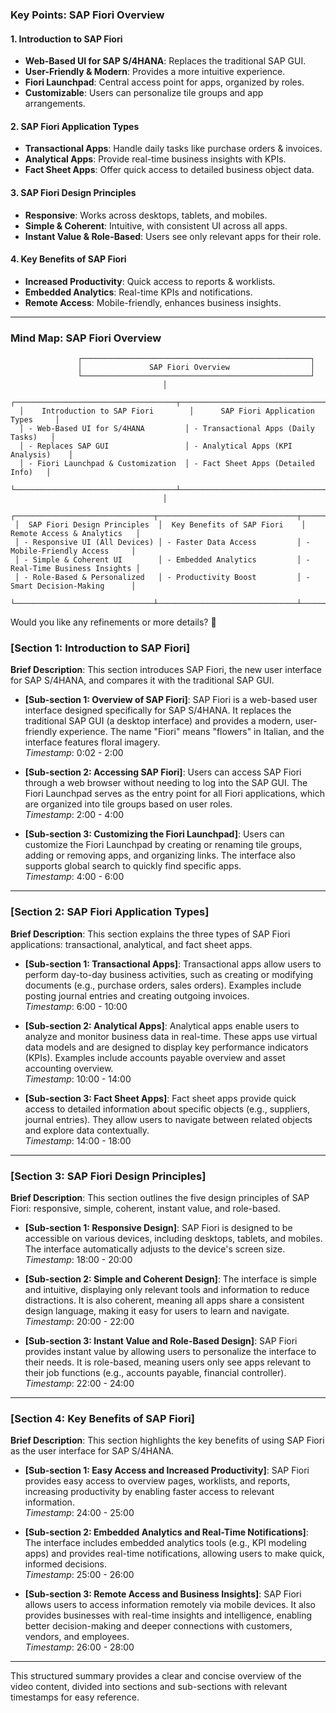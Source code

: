 ### **Key Points: SAP Fiori Overview**  

#### **1. Introduction to SAP Fiori**  
- **Web-Based UI for SAP S/4HANA**: Replaces the traditional SAP GUI.  
- **User-Friendly & Modern**: Provides a more intuitive experience.  
- **Fiori Launchpad**: Central access point for apps, organized by roles.  
- **Customizable**: Users can personalize tile groups and app arrangements.  

#### **2. SAP Fiori Application Types**  
- **Transactional Apps**: Handle daily tasks like purchase orders & invoices.  
- **Analytical Apps**: Provide real-time business insights with KPIs.  
- **Fact Sheet Apps**: Offer quick access to detailed business object data.  

#### **3. SAP Fiori Design Principles**  
- **Responsive**: Works across desktops, tablets, and mobiles.  
- **Simple & Coherent**: Intuitive, with consistent UI across all apps.  
- **Instant Value & Role-Based**: Users see only relevant apps for their role.  

#### **4. Key Benefits of SAP Fiori**  
- **Increased Productivity**: Quick access to reports & worklists.  
- **Embedded Analytics**: Real-time KPIs and notifications.  
- **Remote Access**: Mobile-friendly, enhances business insights.  

---

### **Mind Map: SAP Fiori Overview**  

```plaintext
               ┌───────────────────────────────────────────────────┐
               │               SAP Fiori Overview                  │
               └───────────────────────────────────────────────────┘
                                  │
  ┌────────────────────────────────────┬──────────────────────────────────────┐
  │    Introduction to SAP Fiori        │      SAP Fiori Application Types     │
  │ - Web-Based UI for S/4HANA         │ - Transactional Apps (Daily Tasks)   │
  │ - Replaces SAP GUI                 │ - Analytical Apps (KPI Analysis)    │
  │ - Fiori Launchpad & Customization  │ - Fact Sheet Apps (Detailed Info)   │
  └────────────────────────────────────┴──────────────────────────────────────┘
                                  │
 ┌───────────────────────────────┬───────────────────────────────┬───────────────────────────────┐
 │  SAP Fiori Design Principles  │  Key Benefits of SAP Fiori    │  Remote Access & Analytics   │
 │ - Responsive UI (All Devices) │ - Faster Data Access         │ - Mobile-Friendly Access     │
 │ - Simple & Coherent UI        │ - Embedded Analytics         │ - Real-Time Business Insights │
 │ - Role-Based & Personalized   │ - Productivity Boost         │ - Smart Decision-Making      │
 └───────────────────────────────┴───────────────────────────────┴───────────────────────────────┘
```

Would you like any refinements or more details? 🚀

### [Section 1: Introduction to SAP Fiori]
**Brief Description**: This section introduces SAP Fiori, the new user interface for SAP S/4HANA, and compares it with the traditional SAP GUI.

- **[Sub-section 1: Overview of SAP Fiori]**: SAP Fiori is a web-based user interface designed specifically for SAP S/4HANA. It replaces the traditional SAP GUI (a desktop interface) and provides a modern, user-friendly experience. The name "Fiori" means "flowers" in Italian, and the interface features floral imagery.  
  *Timestamp*: 0:02 - 2:00

- **[Sub-section 2: Accessing SAP Fiori]**: Users can access SAP Fiori through a web browser without needing to log into the SAP GUI. The Fiori Launchpad serves as the entry point for all Fiori applications, which are organized into tile groups based on user roles.  
  *Timestamp*: 2:00 - 4:00

- **[Sub-section 3: Customizing the Fiori Launchpad]**: Users can customize the Fiori Launchpad by creating or renaming tile groups, adding or removing apps, and organizing links. The interface also supports global search to quickly find specific apps.  
  *Timestamp*: 4:00 - 6:00

---

### [Section 2: SAP Fiori Application Types]
**Brief Description**: This section explains the three types of SAP Fiori applications: transactional, analytical, and fact sheet apps.

- **[Sub-section 1: Transactional Apps]**: Transactional apps allow users to perform day-to-day business activities, such as creating or modifying documents (e.g., purchase orders, sales orders). Examples include posting journal entries and creating outgoing invoices.  
  *Timestamp*: 6:00 - 10:00

- **[Sub-section 2: Analytical Apps]**: Analytical apps enable users to analyze and monitor business data in real-time. These apps use virtual data models and are designed to display key performance indicators (KPIs). Examples include accounts payable overview and asset accounting overview.  
  *Timestamp*: 10:00 - 14:00

- **[Sub-section 3: Fact Sheet Apps]**: Fact sheet apps provide quick access to detailed information about specific objects (e.g., suppliers, journal entries). They allow users to navigate between related objects and explore data contextually.  
  *Timestamp*: 14:00 - 18:00

---

### [Section 3: SAP Fiori Design Principles]
**Brief Description**: This section outlines the five design principles of SAP Fiori: responsive, simple, coherent, instant value, and role-based.

- **[Sub-section 1: Responsive Design]**: SAP Fiori is designed to be accessible on various devices, including desktops, tablets, and mobiles. The interface automatically adjusts to the device's screen size.  
  *Timestamp*: 18:00 - 20:00

- **[Sub-section 2: Simple and Coherent Design]**: The interface is simple and intuitive, displaying only relevant tools and information to reduce distractions. It is also coherent, meaning all apps share a consistent design language, making it easy for users to learn and navigate.  
  *Timestamp*: 20:00 - 22:00

- **[Sub-section 3: Instant Value and Role-Based Design]**: SAP Fiori provides instant value by allowing users to personalize the interface to their needs. It is role-based, meaning users only see apps relevant to their job functions (e.g., accounts payable, financial controller).  
  *Timestamp*: 22:00 - 24:00

---

### [Section 4: Key Benefits of SAP Fiori]
**Brief Description**: This section highlights the key benefits of using SAP Fiori as the user interface for SAP S/4HANA.

- **[Sub-section 1: Easy Access and Increased Productivity]**: SAP Fiori provides easy access to overview pages, worklists, and reports, increasing productivity by enabling faster access to relevant information.  
  *Timestamp*: 24:00 - 25:00

- **[Sub-section 2: Embedded Analytics and Real-Time Notifications]**: The interface includes embedded analytics tools (e.g., KPI modeling apps) and provides real-time notifications, allowing users to make quick, informed decisions.  
  *Timestamp*: 25:00 - 26:00

- **[Sub-section 3: Remote Access and Business Insights]**: SAP Fiori allows users to access information remotely via mobile devices. It also provides businesses with real-time insights and intelligence, enabling better decision-making and deeper connections with customers, vendors, and employees.  
  *Timestamp*: 26:00 - 28:00

---

This structured summary provides a clear and concise overview of the video content, divided into sections and sub-sections with relevant timestamps for easy reference.